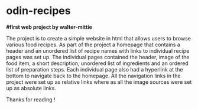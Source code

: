 # odin-recipes

**#first web project by walter-mittie**

The project is to create a simple website in html that allows users to browse various food recipes. As part of the project a homepage that contains a header and an unordered list of recipe names with links to individual recipe pages was set up. The individual pages contained the header, image of the food item, a short description, unordered list of ingredients and an ordered list of preparation steps. Each individual page also had a hyperlink at the bottom to navigate back to the homepage. All the navigation links in the project were set up as relative links where as all the image sources were set up as absolute links.

Thanks for reading !